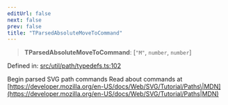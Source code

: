 ```yaml
---
editUrl: false
next: false
prev: false
title: "TParsedAbsoluteMoveToCommand"
---
```


> **TParsedAbsoluteMoveToCommand**: \[`"M"`, `number`, `number`\]

Defined in: [src/util/path/typedefs.ts:102](https://github.com/fabricjs/fabric.js/blob/8748628df7e9de00ba77413bfc3ad9e9fe9d4f30/src/util/path/typedefs.ts#L102)

Begin parsed SVG path commands
Read about commands at [https://developer.mozilla.org/en-US/docs/Web/SVG/Tutorial/Paths\|MDN](https://developer.mozilla.org/en-US/docs/Web/SVG/Tutorial/Paths|MDN)
